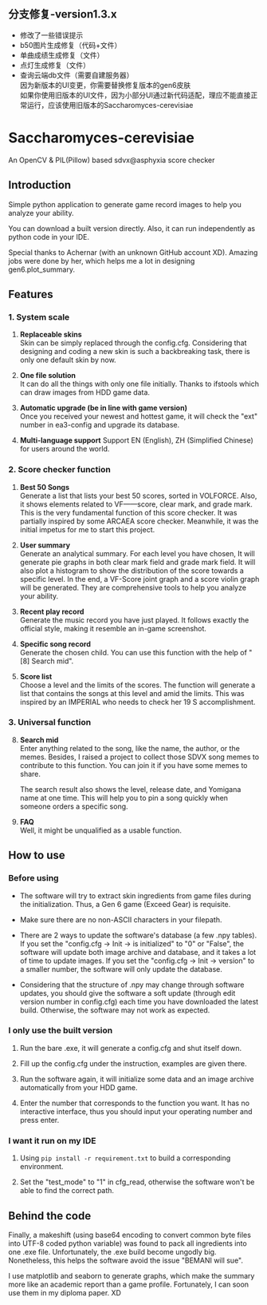 ## 分支修复-version1.3.x
- 修改了一些错误提示
- b50图片生成修复（代码+文件）
- 单曲成绩生成修复（文件）
- 点灯生成修复（文件）
- 查询云端db文件（需要自建服务器）  
因为新版本的UI变更，你需要替换修复版本的gen6皮肤  
如果你使用旧版本的UI文件，因为小部分UI通过新代码适配，理应不能直接正常运行，应该使用旧版本的Saccharomyces-cerevisiae

# Saccharomyces-cerevisiae

An OpenCV &amp; PIL(Pillow) based sdvx@asphyxia score checker

## Introduction

Simple python application to generate game record images to help you analyze your ability.

You can download a built version directly. Also, it can run independently as python code in your IDE.

Special thanks to Achernar (with an unknown GitHub account XD). Amazing jobs were done by her, which helps me a lot in designing gen6.plot_summary.

## Features

### 1. System scale

   1. **Replaceable skins**  
      Skin can be simply replaced through the config.cfg. Considering that designing and coding a new skin is such a backbreaking task, there is only one default skin by now.


   2. **One file solution**  
      It can do all the things with only one file initially. Thanks to ifstools which can draw images from HDD game data.


   3. **Automatic upgrade (be in line with game version)**  
      Once you received your newest and hottest game, it will check the "ext" number in ea3-config and upgrade its database.


   4. **Multi-language support**
      Support EN (English), ZH (Simplified Chinese) for users around the world.

### 2. Score checker function

   1. **Best 50 Songs**   
      Generate a list that lists your best 50 scores, sorted in VOLFORCE. Also, it shows elements related to VF——score, clear mark, and grade mark.
      This is the very fundamental function of this score checker. It was partially inspired by some ARCAEA score checker. Meanwhile, it was the initial impetus for me to start this project.
   

   2. **User summary**   
      Generate an analytical summary. For each level you have chosen, It will generate pie graphs in both clear mark field and grade mark field. It will also plot a histogram to show the distribution of the score towards a specific level. In the end, a VF-Score joint graph and a score violin graph will be generated. They are comprehensive tools to help you analyze your ability.  


   3. **Recent play record**    
      Generate the music record you have just played. It follows exactly the official style, making it resemble an in-game screenshot.
   

   4. **Specific song record**   
      Generate the chosen child. You can use this function with the help of "[8] Search mid".
   

   5. **Score list**    
      Choose a level and the limits of the scores. The function will generate a list that contains the songs at this level and amid the limits. This was inspired by an IMPERIAL who needs to check her 19 S accomplishment.

### 3. Universal function

   8. **Search mid**   
      Enter anything related to the song, like the name, the author, or the memes. Besides, I raised a project to collect those SDVX song memes to contribute to this function. You can join it if you have some memes to share.  
      
      The search result also shows the level, release date, and Yomigana name at one time. This will help you to pin a song quickly when someone orders a specific song.


   9. **FAQ**   
      Well, it might be unqualified as a usable function.

## How to use

### Before using

- The software will try to extract skin ingredients from game files during the initialization. Thus, a Gen 6 game (Exceed Gear) is requisite.  


- Make sure there are no non-ASCII characters in your filepath.  


- There are 2 ways to update the software's database (a few .npy tables). If you set the "config.cfg -> Init -> is initialized" to "0" or "False", the software will update both image archive and database, and it takes a lot of time to update images. If you set the "config.cfg -> Init -> version" to a smaller number, the software will only update the database.


- Considering that the structure of .npy may change through software updates, you should give the software a soft update (through edit version number in config.cfg) each time you have downloaded the latest build. Otherwise, the software may not work as expected.

### I only use the built version

1. Run the bare .exe, it will generate a config.cfg and shut itself down.
      

2. Fill up the config.cfg under the instruction, examples are given there.
      

3. Run the software again, it will initialize some data and an image archive automatically from your HDD game.
      

4. Enter the number that corresponds to the function you want. It has no interactive interface, thus you should input your operating number and press enter.

### I want it run on my IDE

1. Using ```pip install -r requirement.txt``` to build a corresponding environment.


2. Set the "test_mode" to "1" in cfg_read, otherwise the software won't be able to find the correct path.

## Behind the code

Finally, a makeshift (using base64 encoding to convert common byte files into UTF-8 coded python variable) was found to pack all ingredients into one .exe file. Unfortunately, the .exe build become ungodly big. Nonetheless, this helps the software avoid the issue "BEMANI will sue".

I use matplotlib and seaborn to generate graphs, which make the summary more like an academic report than a game profile. Fortunately, I can soon use them in my diploma paper. XD
